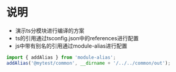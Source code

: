 # 说明

* 演示ts分模块进行编译的方案
* ts的引用通过tsconfig.json中的references进行配置
* js中带有别名的引用通过module-alias进行配置

``` ts
import { addAlias } from 'module-alias';
addAlias('@mytest/common', __dirname + '/../../common/out');
```